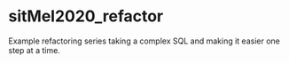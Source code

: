 # sitMel2020_refactor
Example refactoring series taking a complex SQL and making it easier one step at a time.
